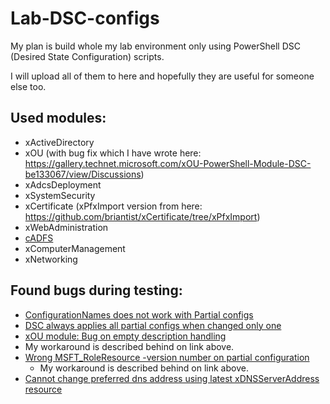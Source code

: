 # Lab-DSC-configs
My plan is build whole my lab environment only using PowerShell DSC (Desired State Configuration) scripts.

I will upload all of them to here and hopefully they are useful for someone else too.


## Used modules:
* xActiveDirectory
* xOU (with bug fix which I have wrote here: https://gallery.technet.microsoft.com/xOU-PowerShell-Module-DSC-be133067/view/Discussions)
* xAdcsDeployment
* xSystemSecurity
* xCertificate (xPfxImport version from here: https://github.com/briantist/xCertificate/tree/xPfxImport)
* xWebAdministration
* [cADFS](https://github.com/pcgeek86/cADFS.git)
* xComputerManagement
* xNetworking


## Found bugs during testing:
* [ConfigurationNames does not work with Partial configs](https://connect.microsoft.com/PowerShell/feedback/details/1944447)
* [DSC always applies all partial configs when changed only one](https://connect.microsoft.com/PowerShell/feedback/details/1951731)
* [xOU module: Bug on empty description handling](https://gallery.technet.microsoft.com/xOU-PowerShell-Module-DSC-be133067/view/Discussions)
* My workaround is described behind on link above.
* [Wrong  MSFT_RoleResource -version number on partial configuration](https://connect.microsoft.com/PowerShell/feedback/details/1768281/wmf-5-production-preview-partial-configuration-of-mof-file-generation-is-broken)
  * My workaround is described behind on link above.
* [Cannot change preferred dns address using latest xDNSServerAddress resource](https://github.com/PowerShell/xNetworking/issues/36)